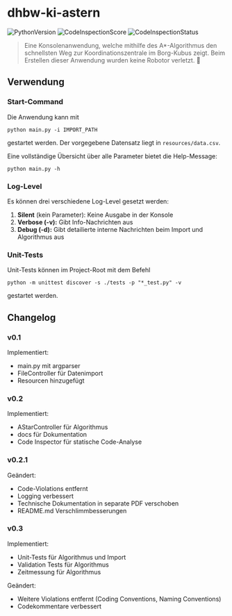 # dhbw-ki-astern

![PythonVersion][python-image]
![CodeInspectionScore][code-inspection-score]
![CodeInspectionStatus][code-inspection-status]

> Eine Konsolenanwendung, welche mithilfe des A*-Algorithmus den schnellsten Weg zur Koordinationszentrale im Borg-Kubus 
> zeigt. Beim Erstellen dieser Anwendung wurden keine Robotor verletzt. :robot:

## Verwendung

### Start-Command

Die Anwendung kann mit 

```shell script
python main.py -i IMPORT_PATH
```
gestartet werden. Der vorgegebene Datensatz liegt in `resources/data.csv`. 

Eine vollständige Übersicht über alle Parameter bietet die Help-Message:
```shell script
python main.py -h
```

### Log-Level

Es können drei verschiedene Log-Level gesetzt werden:

1. **Silent** (kein Parameter): Keine Ausgabe in der Konsole
2. **Verbose (-v):** Gibt Info-Nachrichten aus
3. **Debug (-d):** Gibt detailierte interne Nachrichten beim Import und Algorithmus aus

### Unit-Tests

Unit-Tests können im Project-Root mit dem Befehl

```shell script
python -m unittest discover -s ./tests -p "*_test.py" -v
```

gestartet werden.

## Changelog
### v0.1
Implementiert:
- main.py mit argparser
- FileController für Datenimport
- Resourcen hinzugefügt

### v0.2
Implementiert:
- AStarController für Algorithmus
- docs für Dokumentation
- Code Inspector für statische Code-Analyse

### v0.2.1
Geändert:
- Code-Violations entfernt
- Logging verbessert
- Technische Dokumentation in separate PDF verschoben
- README.md Verschlimmbesserungen

### v0.3
Implementiert:
- Unit-Tests für Algorithmus und Import
- Validation Tests für Algorithmus
- Zeitmessung für Algorithmus

Geändert:
- Weitere Violations entfernt (Coding Conventions, Naming Conventions)
- Codekommentare verbessert

<!--Image Resources-->
[python-image]: https://img.shields.io/badge/python-v3.8.5+-blue?logo=python
[code-inspection-score]: https://www.code-inspector.com/project/16904/score/svg
[code-inspection-status]: https://www.code-inspector.com/project/16904/status/svg
